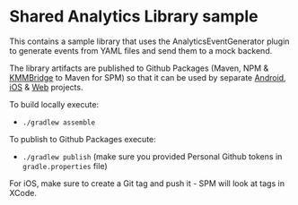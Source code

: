 # Shared Analytics Library sample

This contains a sample library that uses the AnalyticsEventGenerator plugin to generate events from YAML files and send
them to a mock backend.

The library artifacts are published to Github Packages (Maven,
NPM & [KMMBridge](https://touchlab.co/kmmbridge-quick-start) to Maven for SPM) so that it can be used
by
separate [Android](https://github.com/zawadz88/AnalyticsEventGeneratorSample-AndroidApp), [iOS](https://github.com/zawadz88/AnalyticsEventGeneratorSample-iOSApp) & [Web](https://github.com/zawadz88/AnalyticsEventGeneratorSample-ReactApp)
projects.

To build locally execute:

- `./gradlew assemble`

To publish to Github Packages execute:

- `./gradlew publish` (make sure you provided Personal Github tokens in `gradle.properties` file)

For iOS, make sure to create a Git tag and push it - SPM will look at tags in XCode.
